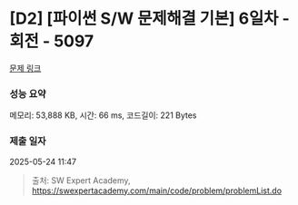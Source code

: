# [D2] [파이썬 S/W 문제해결 기본] 6일차 - 회전 - 5097 

[문제 링크](https://swexpertacademy.com/main/code/problem/problemDetail.do?contestProbId=AWTVjgHKbn8DFAVT) 

### 성능 요약

메모리: 53,888 KB, 시간: 66 ms, 코드길이: 221 Bytes

### 제출 일자

2025-05-24 11:47



> 출처: SW Expert Academy, https://swexpertacademy.com/main/code/problem/problemList.do